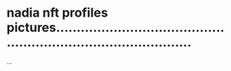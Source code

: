 # nadia nft profiles pictures......................................................................................
...
